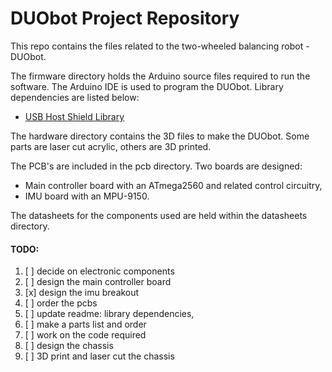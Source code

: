 DUObot Project Repository
=========================

This repo contains the files related to the two-wheeled balancing robot -
DUObot.


The firmware directory holds the Arduino source files required to run the software. The Arduino IDE is used
to program the DUObot. Library dependencies are listed below:
- [USB Host Shield Library](https://github.com/felis/USB_Host_Shield_2.0)


The hardware directory contains the 3D files to make the DUObot. Some parts
are laser cut acrylic, others are 3D printed.


The PCB's are included in the pcb directory. Two boards are designed:
- Main controller board with an ATmega2560 and related control circuitry,
- IMU board with an MPU-9150.


The datasheets for the components used are held within the datasheets directory.


#### TODO:
1. [ ] decide on electronic components
1. [ ] design the main controller board
2. [x] design the imu breakout
2. [ ] order the pcbs
2. [ ] update readme: library dependencies,
3. [ ] make a parts list and order
4. [ ] work on the code required
5. [ ] design the chassis
6. [ ] 3D print and laser cut the chassis
